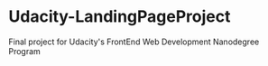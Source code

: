 # Udacity-LandingPageProject
 Final project for Udacity's FrontEnd Web Development Nanodegree Program
